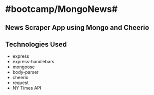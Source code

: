 # #bootcamp/MongoNews#
## News Scraper App using Mongo and Cheerio
## Technologies Used
* express
* express-handlebars
* mongoose
* body-parser
* cheerio
* request
* NY Times API
